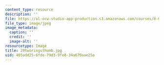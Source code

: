 ```yaml
---
content_type: resource
description: ''
file: https://ol-ocw-studio-app-production.s3.amazonaws.com/courses/8-02-physics-ii-electricity-and-magnetism-spring-2007/405add256fde79d39fe834a670aae25a_29tworingsthumb.jpg
file_type: image/jpeg
image_metadata:
  caption: ''
  credit: ''
  image-alt: ''
resourcetype: Image
title: 29tworingsthumb.jpg
uid: 405add25-6fde-79d3-9fe8-34a670aae25a
---
```

